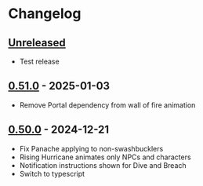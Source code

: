 # Changelog

## [Unreleased]

- Test release

## [0.51.0] - 2025-01-03

- Remove Portal dependency from wall of fire animation

## [0.50.0] - 2024-12-21

- Fix Panache applying to non-swashbucklers
- Rising Hurricane animates only NPCs and characters
- Notification instructions shown for Dive and Breach
- Switch to typescript

[Unreleased]: https://github.com/olilan1/samioli-module/compare/v0.51.0...HEAD

[0.51.0]: https://github.com/olilan1/samioli-module/compare/v0.50.0...v0.51.0

[0.50.0]: https://github.com/olilan1/samioli-module/releases/tag/v0.50.0
